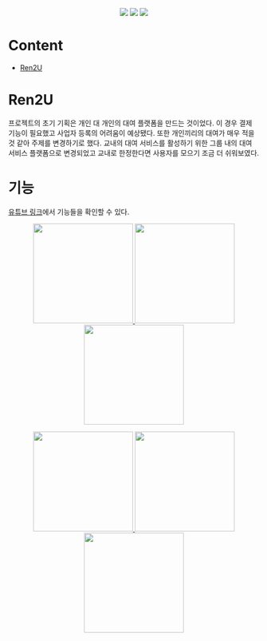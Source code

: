 
<p align="center">
  <img src="https://img.shields.io/badge/swift-F05138?style=for-the-badge&logo=swift&logoColor=white">
  <img src="https://img.shields.io/badge/Xcode-147EFB?style=for-the-badge&logo=xcode&logoColor=white">
  <img src="https://img.shields.io/badge/Firebase-FFCA28?style=for-the-badge&logo=firebase&logoColor=white">
</p>

# Content 

* [Ren2U](#ren2u)

# Ren2U 

프로젝트의 초기 기획은 개인 대 개인의 대여 플랫폼을 만드는 것이었다. 이 경우 결제 기능이 필요했고 사업자 등록의 어려움이 예상됐다. 또한 개인끼리의 대여가 매우 적을 것 같아 주제를 변경하기로 했다. 교내의 대여 서비스를 활성하기 위한 그룹 내의 대여 서비스 플랫폼으로 변경되었고 교내로 한정한다면 사용자를 모으기 조금 더 쉬워보였다. 

# 기능 

[유튜브 링크](https://www.youtube.com/playlist?list=PLow6eB4W8f0cmzmzXgbtc66lzB6FPgA4Q)에서 기능들을 확인할 수 있다. 


<p align="center">
  <a href="https://youtu.be/RzVOqep2neI">
    <img src="http://img.youtube.com/vi/RzVOqep2neI/0.jpg" width="200" height="200"/>
  </a>
  <a href="https://youtube.com/shorts/6jvm6jDYdpM">
    <img src="http://img.youtube.com/vi/6jvm6jDYdpM/0.jpg" width="200" height="200"/>
  </a>
  <a href="https://youtu.be/uZ12_SbJtPY">
    <img src="http://img.youtube.com/vi/uZ12_SbJtPY/0.jpg" width="200" height="200"/>
  </a>
</p>




<p align="center">
  <a href="https://youtu.be/shorts/INGuIv30emU">
    <img src="http://img.youtube.com/vi/INGuIv30emU/0.jpg" width="200" height="200"/>
  </a>
  <a href="https://youtu.be/JFWDJZjOTDM">
    <img src="http://img.youtube.com/vi/JFWDJZjOTDM/0.jpg" width="200" height="200"/>
  </a>
  <a href="https://youtube.com/shorts/e_vTfhBDnGM">
    <img src="http://img.youtube.com/vi/e_vTfhBDnGM/0.jpg" width="200" height="200"/>
  </a>
</p>

